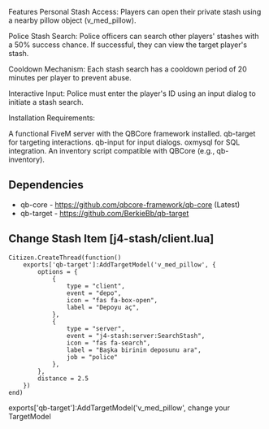 Features
Personal Stash Access:
Players can open their private stash using a nearby pillow object (v_med_pillow).

Police Stash Search:
Police officers can search other players' stashes with a 50% success chance. If successful, they can view the target player's stash.

Cooldown Mechanism:
Each stash search has a cooldown period of 20 minutes per player to prevent abuse.

Interactive Input:
Police must enter the player's ID using an input dialog to initiate a stash search.

Installation
Requirements:

A functional FiveM server with the QBCore framework installed.
qb-target for targeting interactions.
qb-input for input dialogs.
oxmysql for SQL integration.
An inventory script compatible with QBCore (e.g., qb-inventory).

## Dependencies

- qb-core - https://github.com/qbcore-framework/qb-core (Latest)
- qb-target - https://github.com/BerkieBb/qb-target



## Change Stash Item [j4-stash/client.lua]
```
Citizen.CreateThread(function()
    exports['qb-target']:AddTargetModel('v_med_pillow', {
        options = {
            {
                type = "client",
                event = "depo", 
                icon = "fas fa-box-open",
                label = "Depoyu aç", 
            },
            {
                type = "server",
                event = "j4-stash:server:SearchStash", 
                icon = "fas fa-search",
                label = "Başka birinin deposunu ara", 
                job = "police" 
            },
        },
        distance = 2.5 
    })
end)
```

exports['qb-target']:AddTargetModel('v_med_pillow', change your TargetModel
 
